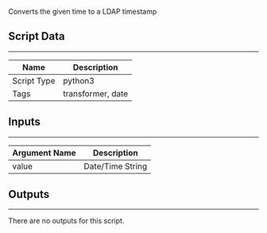 Converts the given time to a LDAP timestamp

## Script Data

---

| **Name** | **Description** |
| --- | --- |
| Script Type | python3 |
| Tags | transformer, date |

## Inputs

---

| **Argument Name** | **Description** |
| --- | --- |
| value | Date/Time String |

## Outputs

---
There are no outputs for this script.
